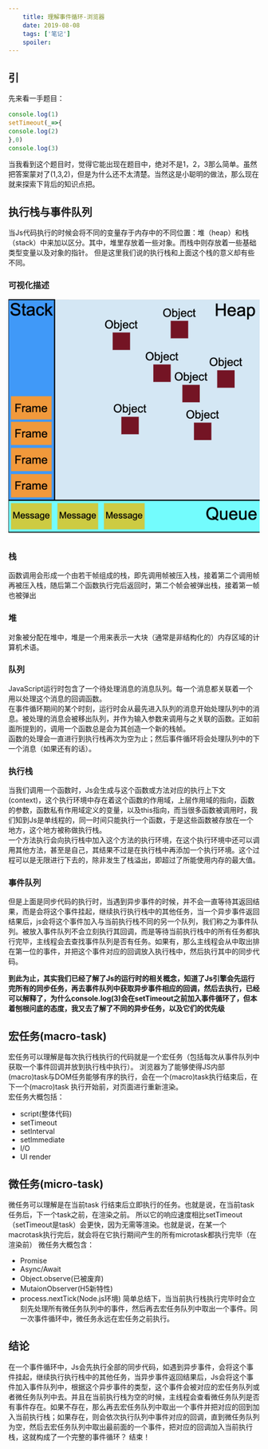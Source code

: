 ```yaml
---
    title: 理解事件循环-浏览器
    date: 2019-08-08
    tags: ['笔记']
    spoiler: 
---
```

## 引
先来看一手题目：
```js
console.log(1)
setTimeout(_=>{
console.log(2)
},0)
console.log(3)
```

当我看到这个题目时，觉得它能出现在题目中，绝对不是1，2，3那么简单。虽然把答案蒙对了(1,3,2)，但是为什么还不太清楚。当然这是小聪明的做法，那么现在就来探索下背后的知识点把。

## 执行栈与事件队列
当Js代码执行的时候会将不同的变量存于内存中的不同位置：堆（heap）和栈（stack）中来加以区分。其中，堆里存放着一些对象。而栈中则存放着一些基础类型变量以及对象的指针。 但是这里我们说的执行栈和上面这个栈的意义却有些不同。   
### 可视化描述
![Image text](./Js_Runtime.png)
### 栈
函数调用会形成一个由若干帧组成的栈，即先调用帧被压入栈，接着第二个调用帧再被压入栈，随后第二个函数执行完后返回时，第二个帧会被弹出栈，接着第一帧也被弹出
### 堆
对象被分配在堆中，堆是一个用来表示一大块（通常是非结构化的）内存区域的计算机术语。
### 队列
JavaScript运行时包含了一个待处理消息的消息队列。每一个消息都关联着一个用以处理这个消息的回调函数。  
在事件循环期间的某个时刻，运行时会从最先进入队列的消息开始处理队列中的消息。被处理的消息会被移出队列，并作为输入参数来调用与之关联的函数。正如前面所提到的，调用一个函数总是会为其创造一个新的栈帧。  
函数的处理会一直进行到执行栈再次为空为止；然后事件循环将会处理队列中的下一个消息（如果还有的话）。
### 执行栈
当我们调用一个函数时，Js会生成与这个函数或方法对应的执行上下文(context)，这个执行环境中存在着这个函数的作用域，上层作用域的指向，函数的参数，函数私有作用域定义的变量，以及this指向，而当很多函数被调用时，我们知到Js是单线程的，同一时间只能执行一个函数，于是这些函数被存放在一个地方，这个地方被称做执行栈。  
一个方法执行会向执行栈中加入这个方法的执行环境，在这个执行环境中还可以调用其他方法，甚至是自己，其结果不过是在执行栈中再添加一个执行环境。这个过程可以是无限进行下去的，除非发生了栈溢出，即超过了所能使用内存的最大值。  
### 事件队列
 但是上面是同步代码的执行时，当遇到异步事件的时候，并不会一直等待其返回结果，而是会将这个事件挂起，继续执行执行栈中的其他任务，当一个异步事件返回结果后，js会将这个事件加入与当前执行栈不同的另一个队列，我们称之为事件队列。被放入事件队列不会立刻执行其回调，而是等待当前执行栈中的所有任务都执行完毕，主线程会去查找事件队列是否有任务。如果有，那么主线程会从中取出排在第一位的事件，并把这个事件对应的回调放入执行栈中，然后执行其中的同步代码。  
 
**到此为止，其实我们已经了解了Js的运行时的相关概念，知道了Js引擎会先运行完所有的同步任务，再去事件队列中获取异步事件相应的回调，然后去执行，已经可以解释了，为什么console.log(3)会在setTimeout之前加入事件循环了，但本着刨根问底的态度，我又去了解了不同的异步任务，以及它们的优先级**
## 宏任务(macro-task)
宏任务可以理解是每次执行栈执行的代码就是一个宏任务（包括每次从事件队列中获取一个事件回调并放到执行栈中执行）。
浏览器为了能够使得JS内部(macro)task与DOM任务能够有序的执行，会在一个(macro)task执行结束后，在下一个(macro)task 执行开始前，对页面进行重新渲染。  
宏任务大概包括：
- script(整体代码)
- setTimeout
- setInterval
- setImmediate
- I/O
- UI render
## 微任务(micro-task)
微任务可以理解是在当前task 行结束后立即执行的任务。也就是说，在当前task任务后，下一个task之前，在渲染之前。
所以它的响应速度相比setTimeout（setTimeout是task）会更快，因为无需等渲染。也就是说，在某一个macrotask执行完后，就会将在它执行期间产生的所有microtask都执行完毕（在渲染前）
微任务大概包含：
- Promise
- Async/Await
- Object.observe(已被废弃)
- MutaionObserver(H5新特性)
- process.nextTick(Node.js环境)
简单总结下，当当前执行栈执行完毕时会立刻先处理所有微任务队列中的事件，然后再去宏任务队列中取出一个事件。同一次事件循环中，微任务永远在宏任务之前执行。
## 结论
在一个事件循环中，Js会先执行全部的同步代码，如遇到异步事件，会将这个事件挂起，继续执行执行栈中的其他任务，当异步事件返回结果后，Js会将这个事件加入事件队列中，根据这个异步事件的类型，这个事件会被对应的宏任务队列或者微任务队列中去。并且在当前执行栈为空的时候，主线程会查看微任务队列是否有事件存在。如果不存在，那么再去宏任务队列中取出一个事件并把对应的回到加入当前执行栈；如果存在，则会依次执行队列中事件对应的回调，直到微任务队列为空，然后去宏任务队列中取出最前面的一个事件，把对应的回调加入当前执行栈，这就构成了一个完整的事件循环？ 结束！